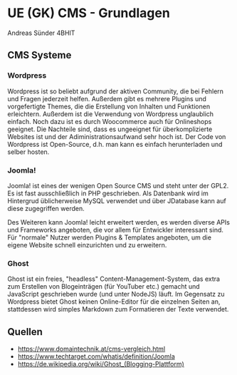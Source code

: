 # UE (GK) CMS - Grundlagen

Andreas Sünder 4BHIT

## CMS Systeme

### Wordpress

Wordpress ist so beliebt aufgrund der aktiven Community, die bei Fehlern und Fragen jederzeit helfen. Außerdem gibt es mehrere Plugins und vorgefertigte Themes, die die Erstellung von Inhalten und Funktionen erleichtern. Außerdem ist die Verwendung von Wordpress unglaublich einfach. Noch dazu ist es durch Woocommerce auch für Onlineshops geeignet. Die Nachteile sind, dass es ungeeignet für überkomplizierte Websites ist und der Adiministrationsaufwand sehr hoch ist. Der Code von Wordpress ist Open-Source, d.h. man kann es einfach herunterladen und selber hosten.

### Joomla!

Joomla! ist eines der wenigen Open Source CMS und steht unter der GPL2. Es ist fast ausschließlich in PHP geschrieben. Als Datenbank wird im Hintergrud üblicherweise MySQL verwendet und über JDatabase kann auf diese zugegriffen werden.

Des Weiteren kann Joomla! leicht erweitert werden, es werden diverse APIs und Frameworks angeboten, die vor allem für Entwickler interessant sind. Für "normale" Nutzer werden Plugins & Templates angeboten, um die eigene Website schnell einzurichten und zu erweitern. 

### Ghost

Ghost ist ein freies, "headless" Content-Management-System, das extra zum Erstellen von Blogeinträgen (für YouTuber etc.) gemacht und JavaScript geschrieben wurde (und unter NodeJS) läuft. Im Gegensatz zu Wordpress bietet Ghost keinen Online-Editor für die einzelnen Seiten an, stattdessen wird simples Markdown zum Formatieren der Texte verwendet. 

## Quellen
* https://www.domaintechnik.at/cms-vergleich.html
* https://www.techtarget.com/whatis/definition/Joomla
* https://de.wikipedia.org/wiki/Ghost_(Blogging-Plattform)
